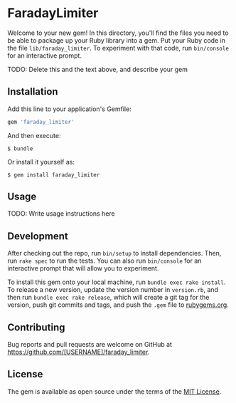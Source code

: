 # FaradayLimiter

Welcome to your new gem! In this directory, you'll find the files you need to be able to package up your Ruby library into a gem. Put your Ruby code in the file `lib/faraday_limiter`. To experiment with that code, run `bin/console` for an interactive prompt.

TODO: Delete this and the text above, and describe your gem

## Installation

Add this line to your application's Gemfile:

```ruby
gem 'faraday_limiter'
```

And then execute:

    $ bundle

Or install it yourself as:

    $ gem install faraday_limiter

## Usage

TODO: Write usage instructions here

## Development

After checking out the repo, run `bin/setup` to install dependencies. Then, run `rake spec` to run the tests. You can also run `bin/console` for an interactive prompt that will allow you to experiment.

To install this gem onto your local machine, run `bundle exec rake install`. To release a new version, update the version number in `version.rb`, and then run `bundle exec rake release`, which will create a git tag for the version, push git commits and tags, and push the `.gem` file to [rubygems.org](https://rubygems.org).

## Contributing

Bug reports and pull requests are welcome on GitHub at https://github.com/[USERNAME]/faraday_limiter.

## License

The gem is available as open source under the terms of the [MIT License](https://opensource.org/licenses/MIT).
